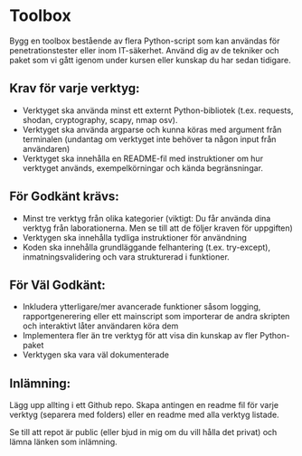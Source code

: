 # Toolbox

Bygg en toolbox bestående av flera Python-script som kan användas för penetrationstester eller inom IT-säkerhet.
Använd dig av de tekniker och paket som vi gått igenom under kursen eller kunskap du har sedan tidigare.

## Krav för varje verktyg:

* Verktyget ska använda minst ett externt Python-bibliotek (t.ex. requests, shodan, cryptography, scapy, nmap osv).
* Verktyget ska använda argparse och kunna köras med argument från terminalen (undantag om verktyget inte behöver ta någon input från användaren)
* Verktyget ska innehålla en README-fil med instruktioner om hur verktyget används, exempelkörningar och kända begränsningar.

## För Godkänt krävs:

* Minst tre verktyg från olika kategorier (viktigt: Du får använda dina verktyg från laborationerna. Men se till att de följer kraven för uppgiften)
* Verktygen ska innehålla tydliga instruktioner för användning
* Koden ska innehålla grundläggande felhantering (t.ex. try-except), inmatningsvalidering och vara strukturerad i funktioner.

## För Väl Godkänt:

* Inkludera ytterligare/mer avancerade funktioner såsom logging, rapportgenerering eller ett mainscript som importerar de andra skripten och interaktivt låter användaren köra dem
* Implementera fler än tre verktyg för att visa din kunskap av fler Python-paket
* Verktygen ska vara väl dokumenterade

## Inlämning:

Lägg upp allting i ett Github repo. Skapa antingen en readme fil för varje verktyg (separera med folders) eller en readme med alla verktyg listade.

Se till att repot är public (eller bjud in mig om du vill hålla det privat) och lämna länken som inlämning.